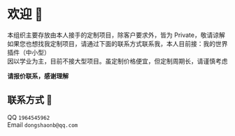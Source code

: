 # 欢迎 👋

本组织主要存放由本人接手的定制项目，除客户要求外，皆为 Private，敬请谅解  
如果您也想找我定制项目，请通过下面的联系方式联系我，本人目前接：我的世界插件（中小型）  
因以学业为主，目前不接大型项目。虽定制价格便宜，但定制周期长，请谨慎考虑

**请报价联系，感谢理解**

## 联系方式 🤙
QQ `1964545962`  
Email `dongshaonb@qq.com`
